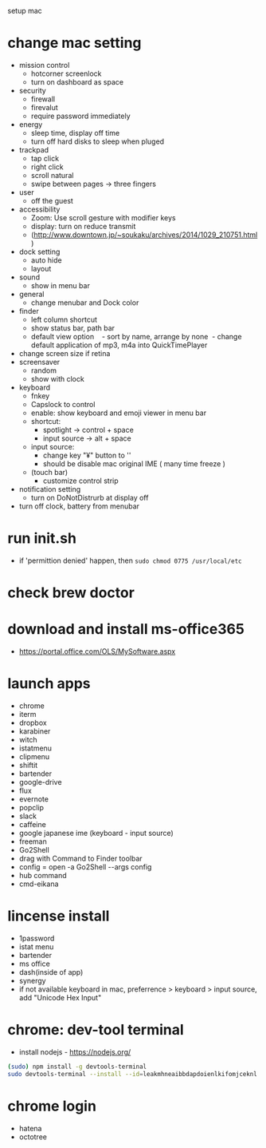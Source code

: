 setup mac

# change mac setting
- mission control
  - hotcorner screenlock
  - turn on dashboard as space
- security
  - firewall
  - firevalut
  - require password immediately
- energy
  - sleep time, display off time
  - turn off hard disks to sleep when pluged
- trackpad
  - tap click
  - right click
  - scroll natural
  - swipe between pages -> three fingers
- user
  - off the guest
- accessibility
  - Zoom: Use scroll gesture with modifier keys
  - display: turn on reduce transmit
   - (http://www.downtown.jp/~soukaku/archives/2014/1029_210751.html)
- dock setting
  - auto hide
  - layout
- sound
  - show in menu bar
- general
  - change menubar and Dock color
- finder
  - left column shortcut
  - show status bar, path bar
  - default view option
    - sort by name, arrange by none
  - change default application of mp3, m4a into QuickTimePlayer
- change screen size if retina
- screensaver
  - random
  - show with clock
- keyboard
  - fnkey
  - Capslock to control
  - enable: show keyboard and emoji viewer in menu bar
  - shortcut:
    - spotlight -> control + space
    - input source -> alt + space
  - input source:
    - change key "¥" button to '\'
    - should be disable mac original IME ( many time freeze )
  - (touch bar)
    - customize control strip
- notification setting
  - turn on DoNotDistrurb at display off
- turn off clock, battery from menubar

# run init.sh
 - if 'permittion denied' happen, then `sudo chmod 0775 /usr/local/etc`

# check brew doctor

# download and install ms-office365
  - https://portal.office.com/OLS/MySoftware.aspx

# launch apps
 - chrome
 - iterm
 - dropbox
 - karabiner
 - witch
 - istatmenu
 - clipmenu
 - shiftit
 - bartender
 - google-drive
 - flux
 - evernote
 - popclip
 - slack
 - caffeine
 - google japanese ime (keyboard - input source)
 - freeman
 - Go2Shell
  - drag with Command to Finder toolbar
  - config = open -a Go2Shell --args config
 - hub command
 - cmd-eikana

# lincense install
 - 1password
 - istat menu
 - bartender
 - ms office
 - dash(inside of app)
 - synergy
  - if not available keyboard in mac, preferrence > keyboard > input source, add "Unicode Hex Input"

# chrome: dev-tool terminal
  - install nodejs - https://nodejs.org/
```sh
(sudo) npm install -g devtools-terminal
sudo devtools-terminal --install --id=leakmhneaibbdapdoienlkifomjceknl
```

# chrome login
 - hatena
 - octotree
